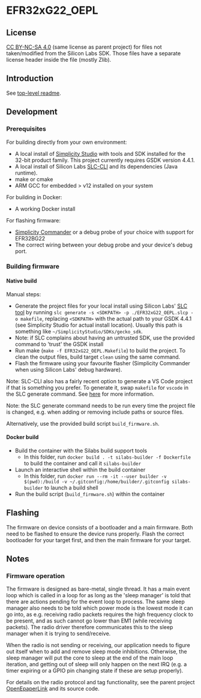 # EFR32xG22_OEPL

## License
[CC BY-NC-SA 4.0](https://creativecommons.org/licenses/by-nc-sa/4.0/) (same license as parent project) for files not taken/modified from the Silicon Labs SDK. Those files have a separate license header inside the file (mostly Zlib).

## Introduction

See [top-level readme](../readme.md).

## Development

### Prerequisites

For building directly from your own environment:
- A local install of [Simplicity Studio](https://www.silabs.com/developers/simplicity-studio)
  with tools and SDK installed for the 32-bit product family. This project currently
  requires GSDK version 4.4.1.
- A local install of Silicon Labs [SLC-CLI](https://docs.silabs.com/simplicity-studio-5-users-guide/latest/ss-5-users-guide-tools-slc-cli/02-installation)
  and its dependencies (Java runtime).
- make or cmake
- ARM GCC for embedded > v12 installed on your system

For building in Docker:
- A working Docker install

For flashing firmware:
- [Simplicity Commander](https://www.silabs.com/developers/simplicity-studio/simplicity-commander) or a debug probe of your choice with support for EFR32BG22
- The correct wiring between your debug probe and your device's debug port.

### Building firmware

#### Native build

Manual steps:
- Generate the project files for your local install using Silicon Labs' [SLC tool](https://docs.silabs.com/simplicity-studio-5-users-guide/latest/ss-5-users-guide-tools-slc-cli/)
  by running `slc generate -s <SDKPATH> -p ./EFR32xG22_OEPL.slcp -o makefile`, replacing `<SDKPATH>` with the actual path to your GSDK 4.4.1 (see Simplicity Studio for actual install location).
  Usually this path is something like `~/SimplicityStudio/SDKs/gecko_sdk`.
- Note: if SLC complains about having an untrusted SDK, use the provided command to 'trust' the GSDK install
- Run make (`make -f EFR32xG22_OEPL.Makefile`) to build the project. To clean the output files, build target `clean` using the same command.
- Flash the firmware using your favourite flasher (Simplicity Commander when using Silicon Labs' debug hardware).

Note: SLC-CLI also has a fairly recent option to generate a VS Code project if that is something you prefer.
To generate it, swap `makefile` for `vscode` in the SLC generate command.
See [here](https://docs.silabs.com/simplicity-studio-5-users-guide/latest/ss-5-users-guide-vscode-ide/) for more information.

Note: the SLC generate command needs to be run every time the project file is changed, e.g.
when adding or removing include paths or source files.

Alternatively, use the provided build script `build_firmware.sh`.

#### Docker build
- Build the container with the Silabs build support tools
  - In this folder, run `docker build . -t silabs-builder -f Dockerfile` to build the container and call it `silabs-builder`
- Launch an interactive shell within the build container
  - In this folder, run `docker run --rm -it --user builder -v $(pwd):/build -v ~/.gitconfig:/home/builder/.gitconfig silabs-builder` to launch a build shell
- Run the build script (`build_firmware.sh`) within the container

## Flashing

The firmware on device consists of a bootloader and a main firmware. Both need to be flashed
to ensure the device runs properly. Flash the correct bootloader for your target first,
and then the main firmware for your target.

## Notes

### Firmware operation

The firmware is designed as bare-metal, single thread. It has a main event loop which
is called in a loop for as long as the 'sleep manager' is told that there are actions
pending for the event loop to process. The same sleep manager also needs to be told which
power mode is the lowest mode it can go into, as e.g. receiving radio packets requires
the high frequency clock to be present, and as such cannot go lower than EM1 (while
receiving packets). The radio driver therefore communicates this to the sleep manager
when it is trying to send/receive.

When the radio is not sending or receiving, our application needs to figure out itself
when to add and remove sleep mode inhibitions. Otherwise, the sleep manager will put the
core to sleep at the end of the main loop iteration, and getting out of sleep will only
happen on the next IRQ (e.g. a timer expiring or a GPIO pin changing state if these are
setup properly).

For details on the radio protocol and tag functionality, see the parent project
[OpenEpaperLink](https://github.com/OpenEPaperLink/OpenEPaperLink/wiki) and its source code.
